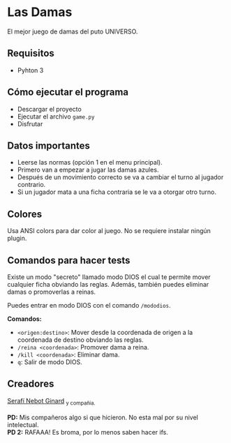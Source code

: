 # Las Damas
El mejor juego de damas del puto UNIVERSO.
## Requisitos
* Pyhton 3
## Cómo ejecutar el programa
* Descargar el proyecto
* Ejecutar el archivo `game.py`
* Disfrutar
## Datos importantes
* Leerse las normas (opción 1 en el menu principal).
* Primero van a empezar a jugar las damas azules. 
* Después de un movimiento correcto se va a cambiar el turno al jugador contrario.
* Si un jugador mata a una ficha contraria se le va a otorgar otro turno.
## Colores
Usa ANSI colors para dar color al juego. No se requiere instalar ningún plugin.
## Comandos para hacer tests
Existe un modo "secreto" llamado modo DIOS el cual te permite mover cualquier ficha obviando las reglas. Además, también puedes eliminar damas o promoverlas a reinas.

Puedes entrar en modo DIOS con el comando `/mododios`.

<b>Comandos:</b>
* `<origen:destino>`: Mover desde la coordenada de origen a la coordenada de destino obviando las reglas.
* `/reina <coordenada>`: Promover dama a reina.
* `/kill <coordenada>`: Eliminar dama.
* `q`: Salir de modo DIOS.
## Creadores
[Serafí Nebot Ginard](https://github.com/snebotcifpfbmoll) <sub>y compañia.</sub></br></br>
**PD:** Mis compañeros algo si que hicieron. No esta mal por su nivel intelectual.</br>
**PD 2:** RAFAAA! Es broma, por lo menos saben hacer ifs.
